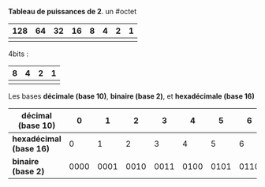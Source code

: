 
**Tableau de puissances de 2**.
un #octet 

| **128** | **64** | **32** | **16** | **8** | **4** | **2** | **1** |
| ------- | ------ | ------ | ------ | ----- | ----- | ----- | ----- |
|         |        |        |        |       |       |       |       |
4bits : 

| 8   | 4   | 2   | 1   |
| --- | --- | --- | --- |
|     |     |     |     |

Les bases **décimale (base 10)**, **binaire (base 2)**, et **hexadécimale (base 16)**

| décimal (base 10)     | 0    | 1    | 2    | 3    | 4    | 5    | 6    | 7    | 8    | 9    | 10   | 11   | 12   | 13   | 14   | 15   | 16        |
| --------------------- | ---- | ---- | ---- | ---- | ---- | ---- | ---- | ---- | ---- | ---- | ---- | ---- | ---- | ---- | ---- | ---- | --------- |
| **hexadécimal (base 16)** | 0    | 1    | 2    | 3    | 4    | 5    | 6    | 7    | 8    | 9    | A    | B    | C    | D    | E    | F    | 10        |
| **binaire (base 2)**      | 0000 | 0001 | 0010 | 0011 | 0100 | 0101 | 0110 | 0111 | 1111 | 1001 | 1010 | 1011 | 1100 | 1101 | 1110 | 1111 | 0001 1111 |
